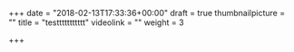 +++
date = "2018-02-13T17:33:36+00:00"
draft = true
thumbnailpicture = ""
title = "testtttttttttt"
videolink = ""
weight = 3

+++
